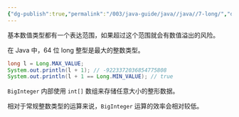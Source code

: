 ```yaml
---
{"dg-publish":true,"permalink":"/003/java-guide/java//java//7-long/","dgPassFrontmatter":true,"created":"2024-04-07T10:32:24.405+08:00","updated":"2024-06-01T10:46:43.996+08:00"}
---
```


基本数值类型都有一个表达范围，如果超过这个范围就会有数值溢出的风险。

在 Java 中，64 位 long 整型是最大的整数类型。

```java
long l = Long.MAX_VALUE;
System.out.println(l + 1); // -9223372036854775808
System.out.println(l + 1 == Long.MIN_VALUE); // true
```

`BigInteger` 内部使用 `int[]` 数组来存储任意大小的整形数据。

相对于常规整数类型的运算来说，`BigInteger` 运算的效率会相对较低。